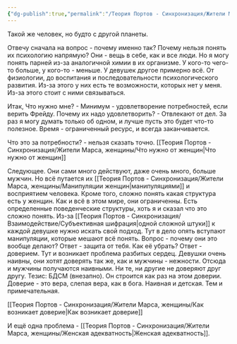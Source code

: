 ```yaml
---
{"dg-publish":true,"permalink":"/Теория Портов - Синхронизация/Жители Марса, женщины/Обратный анализ женской психологии/"}
---
```


Такой же человек, но будто с другой планеты.

Отвечу сначала на вопрос - почему именно так? Почему нельзя понять их психологию напрямую?
Они - вещь в себе, как и все люди. Но я могу понять парней из-за аналогичной химии в их организме. У кого-то чего-то больше, у кого-то - меньше.
У девушек другое примерно всё. От физиологии, до воспитания и последовательности психологического развития.
Из-за этого у них есть те возможности, которых нет у меня. Из-за этого стоит с ними связываться.

Итак,
Что нужно мне? - Минимум - удовлетворение потребностей, если верить Фрейду.
Почему их надо удовлетворить? - Отвлекают от дел. За раз я могу думать только об одном, и лучше пусть это будет что-то полезное. Время - ограниченный ресурс, и всегда заканчивается.

Что это за потребности? - нельзя сказать точно.
[[Теория Портов - Синхронизация/Жители Марса, женщины/Что нужно от женщин\|Что нужно от женщин]]

Следующее. Они сами много действуют, даже очень много, больше мужчин. Но всё путается их [[Теория Портов - Синхронизация/Жители Марса, женщины/Манипуляции женщин\|манипуляциями]] и восприятием человека.
Кроме того, сложно понять какая структура есть у женщин.
Как и всё в этом мире, они ограниченны. Есть определенные поведенческие структуры, хоть я и сказал что это сложно понять.
Из-за [[Теория Портов - Синхронизация/Взаимодействие/Субъективная шифрация\|одной сложной штуки]] к каждой девушке нужно искать свой подход.
Тут в дело опять вступают манипуляции, которые мешают всё понять.
Вопрос - почему они это вообще делают?
Ответ - защита от тебя.
Как её убрать?
Ответ - доверием.
Тут и возникает проблема разбитых сердец. Девушки очень наивны, они хотят доверять так же, как и мужчины - нежности. Отсюда и мужчины получаются наивными.
Ни те, ни другие не доверяют друг другу.
Тезис: БДСМ (внезапно). Он строится как раз на этом доверии.
Доверие - это вера, слепая вера, как в бога. Наивная и детская. Тем и примечательная.

[[Теория Портов - Синхронизация/Жители Марса, женщины/Как возникает доверие\|Как возникает доверие]]

И ещё одна проблема - [[Теория Портов - Синхронизация/Жители Марса, женщины/Женская адекватность\|Женская адекватность]].